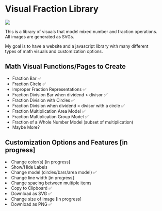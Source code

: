 <h1> Visual Fraction Library </h1>
<img src="./Visual Fraction Library Demo.png">

This is a library of visuals that model mixed number and fraction operations. All images are generated as SVGs.

My goal is to have a website and a javascript library with many different types of math visuals and customization options.

<h2> Math Visual Functions/Pages to Create </h2>
<ul>
<li> Fraction Bar ✅</li>
<li> Fraction Circle ✅</li>
<li> Improper Fraction Representations ✅</li>
<li> Fraction Division Bar when dividend > divisor ✅</li></li>
<li> Fraction Division with Circles ✅</li>
<li> Fraction Division when dividend < divisor with a circle ✅ </li> 
<li> Fraction Multiplication Area Model ✅</li> 
 <li> Fraction Multiplication Group Model ✅</li>
 <li> Fraction of a Whole Number Model (subset of multiplication)</li>
<li> Maybe More?</li>
</ul>

<h2> Customization Options and Features [in progress] </h2>
<li> Change color(s) [in progress] </li>
<li> Show/Hide Labels </li>
<li> Change model (circles/bars/area model) ✅</li>
<li> Change line width [in progress] </li>
<li> Change spacing between multiple items </li>
<li> Copy to Clipboard ✅</li>
<li> Download as SVG ✅</li>
<li> Change size of image [in progress] </li>
<li> Download as PNG ✅ </li>
